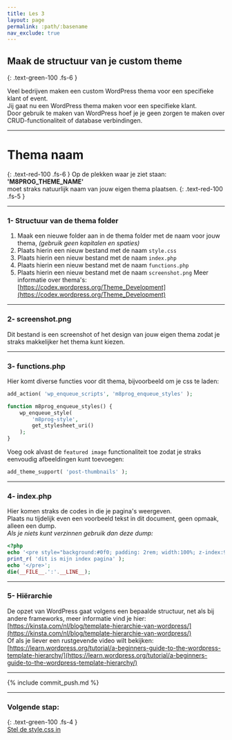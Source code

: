 ```yaml
---
title: Les 3
layout: page
permalink: :path/:basename
nav_exclude: true
---
```


## Maak de structuur van je custom theme
{: .text-green-100 .fs-6 }

Veel bedrijven maken een custom WordPress thema voor een specifieke klant of event.  
Jij gaat nu een WordPress thema maken voor een specifieke klant.  
Door gebruik te maken van WordPress hoef je je geen zorgen te maken over CRUD-functionaliteit of database verbindingen.    

---
# Thema naam
{: .text-red-100 .fs-6 }
Op de plekken waar je ziet staan: **'M8PROG_THEME_NAME'**  
moet straks natuurlijk naam van jouw eigen thema plaatsen.
{: .text-red-100 .fs-5 }

---
### 1- Structuur van de thema folder
1. Maak een nieuwe folder aan in de thema folder met de naam voor jouw thema, _(gebruik geen kapitalen en spaties)_
2. Plaats hierin een nieuw bestand met de naam `style.css`
3. Plaats hierin een nieuw bestand met de naam `index.php`
4. Plaats hierin een nieuw bestand met de naam `functions.php`
5. Plaats hierin een nieuw bestand met de naam `screenshot.png`
Meer informatie over thema's: [https://codex.wordpress.org/Theme_Development](https://codex.wordpress.org/Theme_Development)

---
### 2- screenshot.png
Dit bestand is een screenshot of het design van jouw eigen thema zodat je straks makkelijker het thema kunt kiezen.

---
### 3- functions.php
Hier komt diverse functies voor dit thema, bijvoorbeeld om je css te laden:
```php
add_action( 'wp_enqueue_scripts', 'm8prog_enqueue_styles' );

function m8prog_enqueue_styles() {
	wp_enqueue_style(
		'm8prog-style',
		get_stylesheet_uri()
	);
}
```
Voeg ook alvast de `featured image` functionaliteit toe zodat je straks eenvoudig afbeeldingen kunt toevoegen:
```php
add_theme_support( 'post-thumbnails' );
```

---
### 4- index.php
Hier komen straks de codes in die je pagina's weergeven.  
Plaats nu tijdelijk even een voorbeeld tekst in dit document, geen opmaak, alleen een dump.   
_Als je niets kunt verzinnen gebruik dan deze dump:_   
```php
<?php
echo '<pre style="background:#0f0; padding: 2rem; width:100%; z-index:9999">';
print_r( 'dit is mijn index pagina' );
echo '</pre>';
die(__FILE__.':'.__LINE__);
```

---
### 5- Hiërarchie
De opzet van WordPress gaat volgens een bepaalde structuur, net als bij andere frameworks, meer informatie vind je hier:  
[https://kinsta.com/nl/blog/template-hierarchie-van-wordpress/](https://kinsta.com/nl/blog/template-hierarchie-van-wordpress/)  
Of als je liever een rustgevende video wilt bekijken:  
[https://learn.wordpress.org/tutorial/a-beginners-guide-to-the-wordpress-template-hierarchy/](https://learn.wordpress.org/tutorial/a-beginners-guide-to-the-wordpress-template-hierarchy/)


---

{% include commit_push.md %}

---
### Volgende stap:
{: .text-green-100 .fs-4 }  
[Stel de style.css in](style_css)


